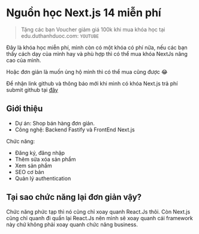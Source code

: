 # Nguồn học Next.js 14 miễn phí

> Tặng các bạn Voucher giảm giá 100k khi mua khóa học tại edu.duthanhduoc.com: `YOUTUBE`

Đây là khóa học miễn phí, mình còn có một khóa có phí nữa, nếu các bạn thấy cách dạy của mình hay và phù hợp thì có thể mua khóa NextJs nâng cao của mình.

Hoặc đơn giản là muốn ủng hộ mình thì có thể mua cũng được 😂

Để nhận link github và thông báo mới khi mình có khóa Next.js trả phí submit github tại [đây](https://duthanhduoc.com/courses/nextjs-super)

## Giới thiệu

- Dự án: Shop bán hàng đơn giản.
- Công nghệ: Backend Fastify và FrontEnd Next.js

Chức năng:

- Đăng ký, đăng nhập
- Thêm sửa xóa sản phẩm
- Xem sản phẩm
- SEO cơ bản
- Quản lý authentication

## Tại sao chức năng lại đơn giản vậy?

Chức năng phức tạp thì nó cũng chỉ xoay quanh React.Js thôi. Còn Next.js cũng chỉ quanh đi quẩn lại React.Js nên mình sẽ xoay quanh cái framework này chứ không phải xoay quanh chức năng business.
